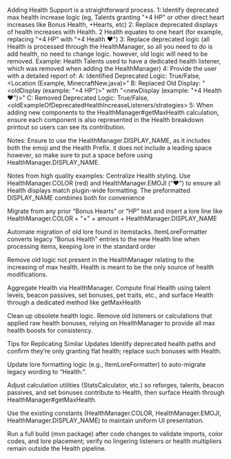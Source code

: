 Adding Health Support is a straightforward process.
1: Identify deprecated max health increase logic (eg, Talents granting "+4 HP" or other direct heart increases like Bonus Health, +Hearts, etc)
2: Replace deprecated displays of health increases with Health. 2 Health equates to one heart (for example, replacing "+4 HP" with "+4 Health ❤")
3: Replace deprecated logic (all Health is processed through the HealthManager, so all you need to do is add health, no need to change logic. however, old logic will need to be removed. Example: Health Talents used to have a dedicated health listener, which was removed when adding the HealthManager)
4: Provide the user with a detailed report of:
A: Identified Deprecated Logic: True/False, <Location (Example, MinecraftNew.java)>"
B: Replaced Old Display: "<oldDisplay (example: "+4 HP")>" with "<newDisplay (example: "+4 Health ❤")>"
C: Removed Deprecated Logic: True/False, <oldExampleOfDeprecatedHealthIncreaseListeners/strategies>
5: When adding new components to the HealthManager#getMaxHealth calculation, ensure each component is also represented in the Health breakdown printout so users can see its contribution.

Notes: Ensure to use the HealthManager.DISPLAY_NAME, as it includes both the emoji and the Health Prefix. it does not include a leading space however, so make sure to put a space before using HealthManager.DISPLAY_NAME.


Notes from high quality examples:
Centralize Health styling. Use HealthManager.COLOR (red) and HealthManager.EMOJI (“❤”) to ensure all Health displays match plugin-wide formatting. The preformatted DISPLAY_NAME combines both for convenience

Migrate from any prior “Bonus Hearts” or “HP” text and insert a lore line like
HealthManager.COLOR + "+" + amount + HealthManager.DISPLAY_NAME

Automate migration of old lore found in itemstacks. ItemLoreFormatter converts legacy “Bonus Health” entries to the new Health line when processing items, keeping lore in the standard order

Remove old logic not present in the HealthManager relating to the increasing of max health. Health is meant to be the only source of health modifications.

Aggregate Health via HealthManager. Compute final Health using talent levels, beacon passives, set bonuses, pet traits, etc., and surface Health through a dedicated method like getMaxHealth

Clean up obsolete health logic. Remove old listeners or calculations that applied raw health bonuses, relying on HealthManager to provide all max health boosts for consistency.

Tips for Replicating Similar Updates
Identify deprecated health paths and confirm they’re only granting flat health; replace such bonuses with Health.

Update lore formatting logic (e.g., ItemLoreFormatter) to auto-migrate legacy wording to “Health:”.

Adjust calculation utilities (StatsCalculator, etc.) so reforges, talents, beacon passives, and set bonuses contribute to Health, then surface Health through HealthManager#getMaxHealth.

Use the existing constants (HealthManager.COLOR, HealthManager.EMOJI, HealthManager.DISPLAY_NAME) to maintain uniform UI presentation.

Run a full build (mvn package) after code changes to validate imports, color codes, and lore placement; verify no lingering listeners or health multipliers remain outside the Health pipeline.

